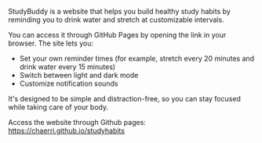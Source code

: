 StudyBuddy is a website that helps you build healthy study habits by reminding you to drink water and stretch at customizable intervals.

You can access it through GitHub Pages by opening the link in your browser. The site lets you:

* Set your own reminder times (for example, stretch every 20 minutes and drink water every 15 minutes)
* Switch between light and dark mode
* Customize notification sounds

It's designed to be simple and distraction-free, so you can stay focused while taking care of your body.

Access the website through Github pages: https://chaerri.github.io/studyhabits

